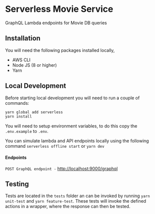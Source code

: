 # Serverless Movie Service
GraphQL Lambda endpoints for Movie DB queries

## Installation
You will need the following packages installed locally,

- AWS CLI
- Node JS (8 or higher)
- Yarn

## Local Development

Before starting local development you will need to run a couple of commands:

```bash
yarn global add serverless
yarn install
```

You will need to setup environment variables, to do this copy the `.env.example` to `.env`.

You can simulate lambda and API endpoints locally using the following command `serverless offline start` or `yarn dev`


#### Endpoints

`POST GraphQL endpoint -`
[http://localhost:9000/graphql](http://localhost:9000/graphql)


## Testing

Tests are located in the `tests` folder an can be invoked by running `yarn unit-test` and `yarn feature-test`. These 
tests will invoke the defined  actions in a wrapper, where the response can then be tested.




